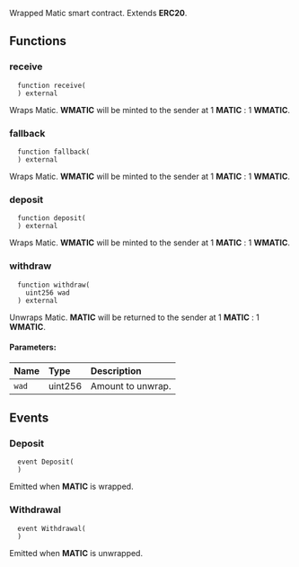 Wrapped Matic smart contract. Extends **ERC20**.


## Functions
### receive
```solidity
  function receive(
  ) external
```
Wraps Matic. **WMATIC** will be minted to the sender at 1 **MATIC** : 1 **WMATIC**.



### fallback
```solidity
  function fallback(
  ) external
```
Wraps Matic. **WMATIC** will be minted to the sender at 1 **MATIC** : 1 **WMATIC**.



### deposit
```solidity
  function deposit(
  ) external
```
Wraps Matic. **WMATIC** will be minted to the sender at 1 **MATIC** : 1 **WMATIC**.



### withdraw
```solidity
  function withdraw(
    uint256 wad
  ) external
```
Unwraps Matic. **MATIC** will be returned to the sender at 1 **MATIC** : 1 **WMATIC**.


#### Parameters:
| Name | Type | Description                                                          |
| :--- | :--- | :------------------------------------------------------------------- |
|`wad` | uint256 | Amount to unwrap.

## Events
### Deposit
```solidity
  event Deposit(
  )
```
Emitted when **MATIC** is wrapped.


### Withdrawal
```solidity
  event Withdrawal(
  )
```
Emitted when **MATIC** is unwrapped.


